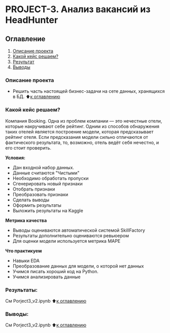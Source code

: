 # PROJECT-3. Анализ вакансий из HeadHunter 

## Оглавление
1. [Описание проекта](https://github.com/fandox/DataScience/blob/master/PY%20-%20Project1/README.MD#%D0%BE%D0%BF%D0%B8%D1%81%D0%B0%D0%BD%D0%B8%D0%B5-%D0%BF%D1%80%D0%BE%D0%B5%D0%BA%D1%82%D0%B0)  
2. [Какой кейс решаем?](https://github.com/fandox/DataScience/blob/master/PY%20-%20Project1/README.MD#%D0%BA%D0%B0%D0%BA%D0%BE%D0%B9-%D0%BA%D0%B5%D0%B9%D1%81-%D1%80%D0%B5%D1%88%D0%B0%D0%B5%D0%BC)  
3. [Результат](https://github.com/fandox/DataScience/blob/master/PY%20-%20Project1/README.D#%D1%80%D0%B5%D0%B7%D1%83%D0%BB%D1%8C%D1%82%D0%B0%D1%82%D1%8B)
4. [Выводы](https://github.com/fandox/DataScience/blob/master/PY%20-%20Project1/README.MD#%D0%B2%D1%8B%D0%B2%D0%BE%D0%B4%D1%8B) 


### Описание проекта    
- Решить часть настоящей бизнес-задачи на сете данных, хранящихся в БД.
  :arrow_up:[к оглавлению](_)

### Какой кейс решаем?
Компания Booking. Одна из проблем компании — это нечестные отели, которые накручивают себе рейтинг. Одним из способов обнаружения таких отелей является построение модели, которая предсказывает рейтинг отеля. Если предсказания модели сильно отличаются от фактического результата, то, возможно, отель ведёт себя нечестно, и его стоит проверить.

**Условия:**  
- Дан входной набор данных.
- Данные считаются "Чистыми"
- Необходимо обработать пропуски
- Сгенерировать новый признаки
- Отобрать признаки
- Преобразовать признаки
- Сделать выводы
- Оформить результаты
- Выложить результаты на Kaggle

**Метрика качества**     
- Выводы оцениваются автоматической системой SkillFactory
- Результаты дополнительно оцениваются ревьюером
- Для оценки модели используется метрика MAPE

**Что практикуем**     
- Навыки EDA
- Преобразование данных для модели, о которой нет данных
- Учимся писать хороший код на Python.
- Учимся анализировать данные

### Результаты:

См Porject3_v2.ipynb
:arrow_up:[к оглавлению](https://github.com/fandox/DataScience/blob/master/README.md)


### Выводы:

См Porject3_v2.ipynb
:arrow_up:[к оглавлению](https://github.com/fandox/DataScience/blob/master/README.md)